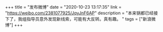 +++
title = "发布微博"
date = "2020-10-23 13:17:35"
link = "https://weibo.com/2381077925/JqyJnF6AP"
description = "本来锅都已经接下了，我组指导员意外发现新线索，可能有大反转。真有趣。 "
tags = ["新浪微博"]
+++
